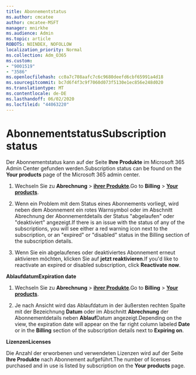 ```yaml
---
title: Abonnementstatus
ms.author: cmcatee
author: cmcatee-MSFT
manager: mnirkhe
ms.audience: Admin
ms.topic: article
ROBOTS: NOINDEX, NOFOLLOW
localization_priority: Normal
ms.collection: Adm_O365
ms.custom:
- "9001519"
- "3586"
ms.openlocfilehash: cc0a7c708aafc7c6c9680deefd6cbf65991a4d18
ms.sourcegitcommit: bc7d6f4f3c9f7060d073f5130e1ec856e248d020
ms.translationtype: MT
ms.contentlocale: de-DE
ms.lasthandoff: 06/02/2020
ms.locfileid: "44063220"
---
```

# <a name="subscription-status"></a><span data-ttu-id="a89f2-102">Abonnementstatus</span><span class="sxs-lookup"><span data-stu-id="a89f2-102">Subscription status</span></span>

<span data-ttu-id="a89f2-103">Der Abonnementstatus kann auf der Seite **Ihre Produkte** im Microsoft 365 Admin Center gefunden werden.</span><span class="sxs-lookup"><span data-stu-id="a89f2-103">Subscription status can be found on the **Your products** page of the Microsoft 365 admin center.</span></span>

1. <span data-ttu-id="a89f2-104">Wechseln Sie zu **Abrechnung**  >  **[ihrer Produkte](https://go.microsoft.com/fwlink/p/?linkid=842054)**.</span><span class="sxs-lookup"><span data-stu-id="a89f2-104">Go to **Billing** > **[Your products](https://go.microsoft.com/fwlink/p/?linkid=842054)**.</span></span>

2. <span data-ttu-id="a89f2-105">Wenn ein Problem mit dem Status eines Abonnements vorliegt, wird neben dem Abonnement ein rotes Warnsymbol oder im Abschnitt Abrechnung der Abonnementdetails der Status "abgelaufen" oder "deaktiviert" angezeigt.</span><span class="sxs-lookup"><span data-stu-id="a89f2-105">If there is an issue with the status of any of the subscriptions, you will see either a red warning icon next to the subscription, or an "expired" or "disabled" status in the Billing section of the subscription details.</span></span>

3. <span data-ttu-id="a89f2-106">Wenn Sie ein abgelaufenes oder deaktiviertes Abonnement erneut aktivieren möchten, klicken Sie auf **jetzt reaktivieren**.</span><span class="sxs-lookup"><span data-stu-id="a89f2-106">If you'd like to reactivate an expired or disabled subscription, click **Reactivate now**.</span></span>

<span data-ttu-id="a89f2-107">**Ablaufdatum**</span><span class="sxs-lookup"><span data-stu-id="a89f2-107">**Expiration date**</span></span>

1. <span data-ttu-id="a89f2-108">Wechseln Sie zu **Abrechnung**  >  **[ihrer Produkte](https://go.microsoft.com/fwlink/p/?linkid=842054)**.</span><span class="sxs-lookup"><span data-stu-id="a89f2-108">Go to **Billing** > **[Your products](https://go.microsoft.com/fwlink/p/?linkid=842054)**.</span></span>

2. <span data-ttu-id="a89f2-109">Je nach Ansicht wird das Ablaufdatum in der äußersten rechten Spalte mit der Bezeichnung **Datum** oder im Abschnitt **Abrechnung** der Abonnementdetails neben **Ablauf**Datum angezeigt.</span><span class="sxs-lookup"><span data-stu-id="a89f2-109">Depending on the view, the expiration date will appear on the far right column labeled **Date** or in the **Billing** section of the subscription details next to **Expiring on**.</span></span>

<span data-ttu-id="a89f2-110">**Lizenzen**</span><span class="sxs-lookup"><span data-stu-id="a89f2-110">**Licenses**</span></span>

<span data-ttu-id="a89f2-111">Die Anzahl der erworbenen und verwendeten Lizenzen wird auf der Seite **Ihre Produkte** nach Abonnement aufgeführt.</span><span class="sxs-lookup"><span data-stu-id="a89f2-111">The number of licenses purchased and in use is listed by subscription on the **Your products** page.</span></span>

